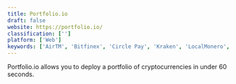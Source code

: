 ```yaml
---
title: Portfolio.io
draft: false 
website: https://portfolio.io/
classification: ['']
platform: ['Web']
keywords: ['AirTM', 'Bitfinex', 'Circle Pay', 'Kraken', 'LocalMonero', 'Recurly', 'UnifyPay', 'Uphold', 'WalletGenerator.net']
---
```

Portfolio.io allows you to deploy a portfolio of cryptocurrencies in under 60 seconds.